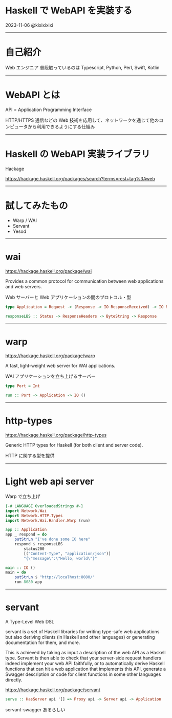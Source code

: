 # Haskell で WebAPI を実装する

2023-11-06
@kixixixixi

---

# 自己紹介

Web エンジニア
普段触っているのは
Typescript, Python, Perl, Swift, Kotlin

---

# WebAPI とは

API = Application Programming Interface

HTTP/HTTPS 通信などの Web 技術を応用して、ネットワークを通じて他のコンピュータから利用できるようにする仕組み

---

# Haskell の WebAPI 実装ライブラリ

Hackage

https://hackage.haskell.org/packages/search?terms=rest+tag%3Aweb

---

# 試してみたもの

- Warp / WAI
- Servant
- Yesod

---

# wai

https://hackage.haskell.org/package/wai

Provides a common protocol for communication between web applications and web servers.

Web サーバーと Web アプリケーションの間のプロトコル・型

```hs
type Application = Request -> (Response -> IO ResponseReceived) -> IO ResponseReceived

responseLBS :: Status -> ResponseHeaders -> ByteString -> Response
```

---

# warp

https://hackage.haskell.org/package/warp

A fast, light-weight web server for WAI applications.

WAI アプリケーションを立ち上げるサーバー

```hs
type Port = Int

run :: Port -> Application -> IO ()
```

---

# http-types

https://hackage.haskell.org/package/http-types

Generic HTTP types for Haskell (for both client and server code).

HTTP に関する型を提供

---

# Light web api server

Warp で立ち上げ

```hs
{-# LANGUAGE OverloadedStrings #-}
import Network.Wai
import Network.HTTP.Types
import Network.Wai.Handler.Warp (run)

app :: Application
app _ respond = do
    putStrLn "I've done some IO here"
    respond $ responseLBS
        status200
        [("Content-Type", "application/json")]
        "{\"message\":\"Hello, world\"}"

main :: IO ()
main = do
    putStrLn $ "http://localhost:8080/"
    run 8080 app
```

---

# servant

A Type-Level Web DSL

servant is a set of Haskell libraries for writing type-safe web applications but also deriving clients (in Haskell and other languages) or generating documentation for them, and more.

This is achieved by taking as input a description of the web API as a Haskell type. Servant is then able to check that your server-side request handlers indeed implement your web API faithfully, or to automatically derive Haskell functions that can hit a web application that implements this API, generate a Swagger description or code for client functions in some other languages directly.

https://hackage.haskell.org/package/servant

```hs
serve :: HasServer api '[] => Proxy api -> Server api -> Application
```

servant-swagger あるらしい
